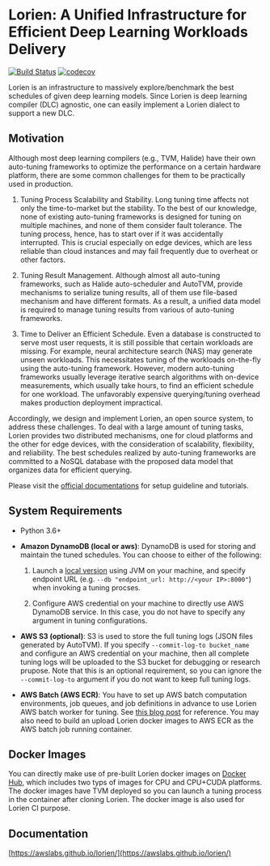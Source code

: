 Lorien: A Unified Infrastructure for Efficient Deep Learning Workloads Delivery
===============================================================================
[![Build Status](https://github.com/awslabs/lorien/actions/workflows/ubuntu-ci.yml/badge.svg?branch=main)](https://github.com/awslabs/lorien/actions/workflows/ubuntu-ci.yml)
[![codecov](https://codecov.io/gh/awslabs/lorien/branch/main/graph/badge.svg?token=78Q29GBRHW)](https://codecov.io/gh/awslabs/lorien)

Lorien is an infrastructure to massively explore/benchmark the best schedules of given deep learning models.
Since Lorien is deep learning compiler (DLC) agnostic, one can easily implement a Lorien dialect
to support a new DLC.

## Motivation

Although most deep learning compilers (e.g., TVM, Halide) have their own auto-tuning frameworks
to optimize the performance on a certain hardware platform, there are some common challenges for
them to be practically used in production.

1. Tuning Process Scalability and Stability.
Long tuning time affects not only the time-to-market but the stability.
To the best of our knowledge, none of existing auto-tuning frameworks is designed for tuning
on multiple machines, and none of them consider fault tolerance.
The tuning process, hence, has to start over if it was accidentally interrupted.
This is crucial especially on edge devices, which are less reliable than cloud instances
and may fail frequently due to overheat or other factors.

2. Tuning Result Management.
Although almost all auto-tuning frameworks, such as Halide auto-scheduler and AutoTVM,
provide mechanisms to serialize tuning results, all of them use file-based mechanism
and have different formats. As a result, a unified data model is required to manage
tuning results from various of auto-tuning frameworks.

3. Time to Deliver an Efficient Schedule.
Even a database is constructed to serve most user requests, it is still possible that
certain workloads are missing. For example, neural architecture search (NAS) may generate
unseen workloads. This necessitates tuning of the workloads on-the-fly using the auto-tuning
framework. However, modern auto-tuning frameworks usually leverage iterative search algorithms
with on-device measurements, which usually take hours, to find an efficient schedule
for one workload. The unfavorably expensive querying/tuning overhead makes production
deployment impractical.

Accordingly, we design and implement Lorien, an open source system, to address these challenges.
To deal with a large amount of tuning tasks, Lorien provides two distributed mechanisms,
one for cloud platforms and the other for edge devices, with the consideration of scalability,
flexibility, and reliability. The best schedules realized by auto-tuning frameworks are committed
to a NoSQL database with the proposed data model that organizes data for efficient querying.

Please visit the [official documentations](https://awslabs.github.io/lorien) for setup guideline and tutorials.

## System Requirements

* Python 3.6+

* **Amazon DynamoDB (local or aws)**: DynamoDB is used for storing and maintain the tuned schedules.
You can choose to either of the following:

  1. Launch a [local version](https://s3-us-west-2.amazonaws.com/dynamodb-local/dynamodb_local_latest.zip) using JVM on your machine, and specify endpoint URL (e.g. `--db "endpoint_url: http://<your IP>:8000"`) when invoking a tuning procses. 
  
  2. Configure AWS credential on your machine to directly use AWS DynamoDB service. In this case, you do not have to specify any argument in tuning configurations.

* **AWS S3 (optional)**: S3 is used to store the full tuning logs (JSON files generated by AutoTVM). If you specify `--commit-log-to bucket_name` and configure an AWS credential on your machine, then all complete tuning logs will be uploaded to the S3 bucket for debugging or research prupose. Note that this is an optional requirement, so you can ignore the `--commit-log-to` argument if you do not want to keep full tuning logs.

* **AWS Batch (AWS ECR)**: You have to set up AWS batch computation environments, job queues, and job definitions in advance to use Lorien AWS batch worker for tuning. See [this blog post](https://fredhutch.github.io/aws-batch-at-hutch-docs/) for reference. You may also need to build an upload Lorien docker images to AWS ECR as the AWS batch job running container.

## Docker Images

You can directly make use of pre-built Lorien docker images on [Docker Hub](https://hub.docker.com/repository/docker/comaniac0422/lorien/tags), which includes two typs of images for CPU and CPU+CUDA platforms. The docker images have TVM deployed so you can launch a tuning process in the container after cloning Lorien. The docker image is also used for Lorien CI purpose.

## Documentation

[https://awslabs.github.io/lorien/](https://awslabs.github.io/lorien/)
